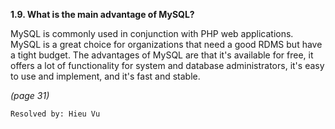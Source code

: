 **1.9. What is the main advantage of MySQL?**

MySQL is commonly used in conjunction with PHP web applications. MySQL is a
great choice for organizations that need a good RDMS but have a tight budget.
The advantages of MySQL are that it's available for free, it offers a lot of
functionality for system and database administrators, it's easy to use and
implement, and it's fast and stable.

*(page 31)*

`Resolved by: Hieu Vu`
